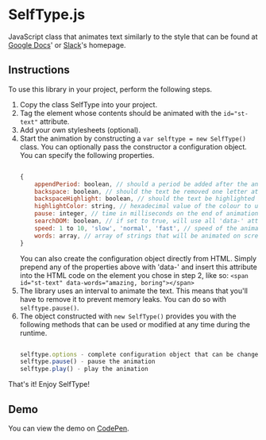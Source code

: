 # SelfType.js

JavaScript class that animates text similarly to the style that can be found at [Google Docs][google]' or [Slack][]'s homepage.

## Instructions

To use this library in your project, perform the following steps.

1. Copy the class SelfType into your project.
2. Tag the element whose contents should be animated with the `id="st-text"` attribute.
3. Add your own stylesheets (optional).
4. Start the animation by constructing a `var selftype = new SelfType()` class. You can optionally pass the constructor a configuration object. You can specify the following properties.
	```javascript

	{
        appendPeriod: boolean, // should a period be added after the animated text?
        backspace: boolean, // should the text be removed one letter at a time?
        backspaceHighlight: boolean, // should the text be highlighted before being deleted? (only if backspace is set to false)
        highlightColor: string, // hexadecimal value of the colour to use for the highlight
		pause: integer, // time in milliseconds on the end of animation,
        searchDOM: boolean, // if set to true, will use all 'data-' attributes from the node with id = 'st-text' to construct the options object
		speed: 1 to 10, 'slow', 'normal', 'fast', // speed of the animation
        words: array, // array of strings that will be animated on screen, min. length = 1
	}
	```
    You can also create the configuration object directly from HTML. Simply prepend any of the properties above with 'data-' and insert this attribute into the HTML code on the element you chose in step 2, like so: `<span id="st-text" data-words="amazing, boring"></span>`
5. The library uses an interval to animate the text. This means that you'll have to remove it to prevent memory leaks. You can do so with `selftype.pause()`.
6. The object constructed with `new SelfType()` provides you with the following methods that can be used or modified at any time during the runtime.
    ```javascript

    selftype.options - complete configuration object that can be changed at any time
    selftype.pause() - pause the animation
    selftype.play() - play the animation
    ```

That's it! Enjoy SelfType!

## Demo

You can view the demo on [CodePen].

[codepen]: http://codepen.io/lmenus/pen/eZOYXo "SelfType.js demo"
[google]: https://www.google.com/docs/about/ "Google Docs' About Page"
[slack]: http://slack.com "Slack's Homepage"